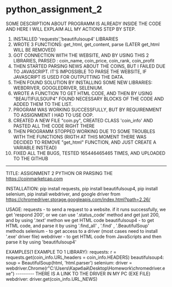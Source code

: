# python_assignment_2

SOME DESCRIPTION ABOUT PROGRAMM IS ALREADY INSIDE THE CODE
AND HERE I WILL EXPLAIM ALL MY ACTIONS STEP BY STEP.

1) INSTALLED 'requests','beautifulsoup4' LIBRARIES
2) WROTE 3 FUNCTIONS: get_html, get_content, parse (LATER get_html WILL BE REMOVED)
3) GOT CONNECTION WITH THE WEBSITE, AND BY USING THIS 2 LIBRARIES, PARSED : coin_name, coin_price, coin_rank, coin_profit
4) THEN STARTED PARSING NEWS ABOUT THE COINS, BUT I FAILED DUE TO JAVASCRIPT. IT'S IMPOSSIBLE TO PARSE THE WEBSITE, IF JAVASCRIPT IS USED FOR OUTPUTTING THE DATA.
5) THEN FOUND SOLUTION BY INSTALLING SOME NEW LIBRARIES: WEBDRIVER, GOOGLEDRIVER, SELENIUM. 
6) WROTE A FUNCTION TO GET HTML CODE, AND THEN BY USING "BEAUTIFULSOUP4" FOUND NECESSARY BLOCKS OF THE CODE AND ADDED THEM TO THE LIST.
7) PROGRAM WAS WORKING SUCCESSFULLY, BUT BY REQUIRENMENT TO ASSIGNMENT I HAD TO USE OOP.
8) CREATED A NEW FILE "coin.py", CREATED CLASS 'coin_info' AND PASTED ALL THE CODE RIGHT THERE
9) THEN PROGRAMM STOPPED WORKING DUE TO SOME TROUBLES WITH THE FUNCTIONS (RIGTH AT THIS MOMENT THERE WAS DECIDED TO REMOVE "get_html" FUNCTION, AND JUST CREATE A VARIABLE INSTEAD)
10) FIXED ALL THE BUGS, TESTED 165446465465 TIMES, AND UPLOADED TO THE GITHUB

-------------------------------------------------------------------------------------------------------------------------------------------------------------------

TITLE: ASSIGNMENT 2 PYTHON OR PARSING THE https://coinmarketcap.com 

INSTALLATION: pip install requests, pip install beautifulsoup4, pip install selenium, pip install webdriver, and google driver from https://chromedriver.storage.googleapis.com/index.html?path=2.26/

USAGE: 
requests - to send a request to a website. if it runs successfully, we get 'respond 200', or we can use '.status_code' method and get just 200, and by using '.text' methon we get HTML code
beautifulsoup4 - to get HTML code, and parse it by using '.find_all' , '.find' , '.BeautifulSoup' methods
selenium - to get access to a driver (most cases need to install '.exe' driver file)
webdriver - to get HTML code from JavaScripts and then parse it by using 'beautifulsoup4'

EXAMPLES(1 EXAMPLE TO 1 LIBRARY): 
requests: r = requests.get(coin_info.URL,headers = coin_info.HEADERS)
beautifulsoup4: soup = BeautifulSoup(html, 'html.parser')
selenium: driver = webdriver.Chrome(r"C:\Users\Карибай\Desktop\Homework\chromedriver.exe") --------- THERE IS A LINK TO THE DRIVER IN MY PC (EXE FILE)
webdriver: driver.get(coin_info.URL_NEWS)
